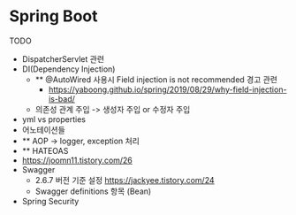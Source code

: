 # Spring Boot 
TODO

+ DispatcherServlet 관련
+ DI(Dependency Injection)
  + ** @AutoWired 사용시 Field injection is not recommended 경고 관련 
    + https://yaboong.github.io/spring/2019/08/29/why-field-injection-is-bad/
  + 의존성 관계 주입 -> 생성자 주입 or 수정자 주입
+ yml vs properties
+ 어노테이션들
+ ** AOP -> logger, exception 처리
+ ** HATEOAS
+ https://joomn11.tistory.com/26
+ Swagger
  + 2.6.7 버전 기준 설정 https://jackyee.tistory.com/24 
  + Swagger definitions 항목 (Bean)
+ Spring Security